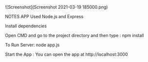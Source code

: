 ![Screenshot](Screenshot 2021-03-19 185000.png)

NOTES APP
Used Node.js and Express

Install dependencies

Open CMD and go to the project directory and then type :
npm install

To Run Server:
node app.js

Start the App :
You can open the app at http://localhost:3000
